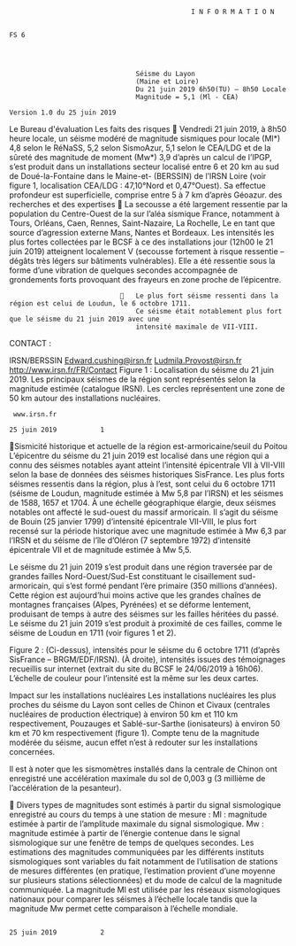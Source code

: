                                                   I N F O R M A T I O N

                                                                                                                                  FS 6




                                    Séisme du Layon
                                    (Maine et Loire)
                                    Du 21 juin 2019 6h50(TU) – 8h50 Locale
                                    Magnitude = 5,1 (Ml - CEA)
                                                                                                     Version 1.0 du 25 juin 2019


Le Bureau
d'évaluation
                                Les faits
des risques                        Vendredi 21 juin 2019, à 8h50 heure locale, un séisme modéré de magnitude
sismiques pour                      locale (Ml*) 4,8 selon le RéNaSS, 5,2 selon SismoAzur, 5,1 selon le CEA/LDG et de
la sûreté des                       magnitude de moment (Mw*) 3,9 d’après un calcul de l’IPGP, s’est produit dans un
installations                       secteur localisé entre 6 et 20 km au sud de Doué-la-Fontaine dans le Maine-et-
(BERSSIN) de l’IRSN                 Loire (voir figure 1, localisation CEA/LDG : 47,10°Nord et 0,47°Ouest). Sa
effectue
                                    profondeur est superficielle, comprise entre 5 à 7 km d’après Géoazur.
des recherches
et des expertises
                                   La secousse a été largement ressentie par la population du Centre-Ouest de la
sur l’aléa sismique
                                    France, notamment à Tours, Orléans, Caen, Rennes, Saint-Nazaire, La Rochelle, Le
en tant que source
d’agression externe                 Mans, Nantes et Bordeaux. Les intensités les plus fortes collectées par le BCSF à ce
des installations                   jour (12h00 le 21 juin 2019) atteignent localement V (secousse fortement
à risque                            ressentie – dégâts très légers sur bâtiments vulnérables). Elle a été ressentie sous
                                    la forme d’une vibration de quelques secondes accompagnée de grondements forts
                                    provoquant des frayeurs en zone proche de l’épicentre.

                                   Le plus fort séisme ressenti dans la région est celui de Loudun, le 6 octobre 1711.
                                    Ce séisme était notablement plus fort que le séisme du 21 juin 2019 avec une
                                    intensité maximale de VII-VIII.




CONTACT :

IRSN/BERSSIN
Edward.cushing@irsn.fr
Ludmila.Provost@irsn.fr
http://www.irsn.fr/FR/Contact
                                    Figure 1 : Localisation du séisme du 21 juin 2019. Les principaux séismes de la région sont
                                    représentés selon la magnitude estimée (catalogue IRSN). Les cercles représentent une zone
                                    de 50 km autour des installations nucléaires.

     www.irsn.fr
                                                                                                              25 juin 2019           1
Sismicité historique et actuelle de la région est-armoricaine/seuil du
Poitou
L’épicentre du séisme du 21 juin 2019 est localisé dans une région qui a connu des séismes notables ayant atteint
l’intensité épicentrale VII à VII-VIII selon la base de données des séismes historiques SisFrance. Les plus forts
séismes ressentis dans la région, plus à l’est, sont celui du 6 octobre 1711 (séisme de Loudun, magnitude estimée
à Mw 5,8 par l’IRSN) et les séismes de 1588, 1657 et 1704. À une échelle géographique élargie, deux séismes
notables ont affecté le sud-ouest du massif armoricain. Il s’agit du séisme de Bouin (25 janvier 1799) d’intensité
épicentrale VII-VIII, le plus fort recensé sur la période historique avec une magnitude estimée à Mw 6,3 par l’IRSN
et du séisme de l’île d’Oléron (7 septembre 1972) d’intensité épicentrale VII et de magnitude estimée à Mw 5,5.

Le séisme du 21 juin 2019 s’est produit dans une région traversée par de grandes failles Nord-Ouest/Sud-Est
constituant le cisaillement sud-armoricain, qui s’est formé pendant l’ère primaire (350 millions d’années). Cette
région est aujourd’hui moins active que les grandes chaînes de montagnes françaises (Alpes, Pyrénées) et se
déforme lentement, produisant de temps à autre des séismes sur les failles héritées du passé. Le séisme du 21
juin 2019 s’est produit à proximité de ces failles, comme le séisme de Loudun en 1711 (voir figures 1 et 2).




Figure 2 : (Ci-dessus), intensités pour le séisme du 6
octobre 1711 (d’après SisFrance – BRGM/EDF/IRSN).
(À droite), intensités issues des témoignages
recueillis sur internet (extrait du site du BCSF le
24/06/2019 à 16h06). L’échelle de couleur pour
l’intensité est la même sur les deux cartes.


Impact sur les installations nucléaires
Les installations nucléaires les plus proches du séisme du Layon sont celles de Chinon et Civaux (centrales
nucléaires de production électrique) à environ 50 km et 110 km respectivement, Pouzauges et Sablé-sur-Sarthe
(ionisateurs) à environ 50 km et 70 km respectivement (figure 1). Compte tenu de la magnitude modérée du
séisme, aucun effet n’est à redouter sur les installations concernées.

Il est à noter que les sismomètres installés dans la centrale de Chinon ont enregistré une accélération maximale
du sol de 0,003 g (3 millième de l’accélération de la pesanteur).

 Divers types de magnitudes sont estimés à partir du signal sismologique enregistré au cours du temps à une station de mesure :
Ml : magnitude estimée à partir de l’amplitude maximale du signal sismologique.
Mw : magnitude estimée à partir de l’énergie contenue dans le signal sismologique sur une fenêtre de temps de quelques secondes.
Les estimations des magnitudes communiquées par les différents instituts sismologiques sont variables du fait notamment de l’utilisation de stations de
mesures différentes (en pratique, l’estimation provient d’une moyenne sur plusieurs stations sélectionnées) et du mode de calcul de la magnitude
communiquée. La magnitude Ml est utilisée par les réseaux sismologiques nationaux pour comparer les séismes à l’échelle locale tandis que la magnitude Mw
permet cette comparaison à l’échelle mondiale.




                                                                                                                                     25 juin 2019           2
